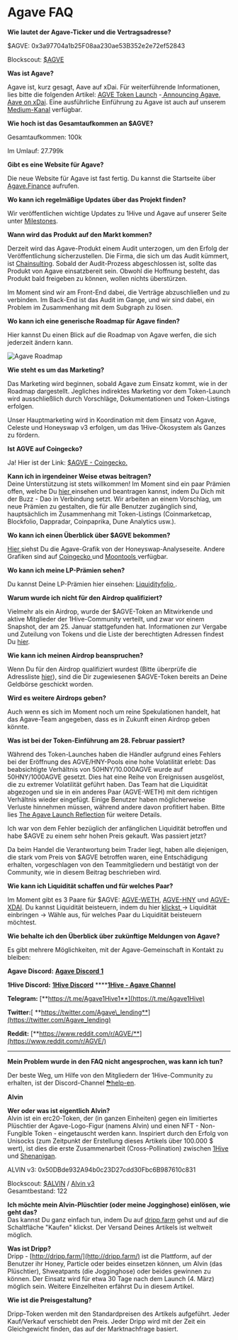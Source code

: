 # Agave FAQ

**Wie lautet der Agave-Ticker und die Vertragsadresse?**

$AGVE: 0x3a97704a1b25F08aa230ae53B352e2e72ef52843

Blockscout: [$AGVE](https://blockscout.com/poa/xdai/address/0x3a97704a1b25F08aa230ae53B352e2e72ef52843/transactions)

**Was ist Agave?** 

Agave ist, kurz gesagt, Aave auf xDai. Für weiterführende Informationen, lies bitte die folgenden Artikel: [AGVE Token Launch](https://forum.1hive.org/t/ag-token-launch/2108) -[ Announcing Agave, Aave on xDai](https://forum.1hive.org/t/announcing-agaave-aave-on-xdai/1792). Eine ausführliche Einführung zu Agave ist auch auf unserem [Medium-Kanal](https://medium.com/agavede) verfügbar.

**Wie hoch ist das Gesamtaufkommen an $AGVE?**

Gesamtaufkommen: 100k 

Im Umlauf: 27.799k

**Gibt es eine Website für Agave?**

Die neue Website für Agave ist fast fertig. Du kannst die Startseite über [Agave.Finance](https://agave.finance/) aufrufen.  


**Wo kann ich regelmäßige Updates über das Projekt finden?** 

Wir veröffentlichen wichtige Updates zu 1Hive und Agave auf unserer Seite unter [Milestones](../projects/milestones.md).

**Wann wird das Produkt auf den Markt kommen?** 

Derzeit wird das Agave-Produkt einem Audit unterzogen, um den Erfolg der Veröffentlichung sicherzustellen. Die Firma, die sich um das Audit kümmert, ist [Chainsulting](https://chainsulting.de/). Sobald der Audit-Prozess abgeschlossen ist, sollte das Produkt von Agave einsatzbereit sein. Obwohl die Hoffnung besteht, das Produkt bald freigeben zu können, wollen nichts überstürzen.

Im Moment sind wir am Front-End dabei, die Verträge abzuschließen und zu verbinden. Im Back-End ist das Audit im Gange, und wir sind dabei, ein Problem im Zusammenhang mit dem Subgraph zu lösen.

**Wo kann ich eine generische Roadmap für Agave finden?** 

Hier kannst Du einen Blick auf die Roadmap von Agave werfen, die sich jederzeit ändern kann.

![Agave Roadmap](https://lh6.googleusercontent.com/p42s4Ke1-1MCFEatlT3IzOQWI_LavlA_VPQq6v6sG7r4W5jo69rCs1pYFA0Su7sjw-Hw1GEX4xNeIFriisAnajn9fR2q2YOz4dMxB5_QlbyO1jYCDaSPmy5Pt2MgPl0BZlPuX34)

**Wie steht es um das Marketing?** 

Das Marketing wird beginnen, sobald Agave zum Einsatz kommt, wie in der Roadmap dargestellt. Jegliches indirektes Marketing vor dem Token-Launch wird ausschließlich durch Vorschläge, Dokumentationen und Token-Listings erfolgen.

Unser Hauptmarketing wird in Koordination mit dem Einsatz von Agave, Celeste und Honeyswap v3 erfolgen, um das 1Hive-Ökosystem als Ganzes zu fördern.

**Ist AGVE auf Coingecko?**

Ja! Hier ist der Link: [$AGVE - Coingecko.](https://www.coingecko.com/en/coins/agave-token)

**Kann ich in irgendeiner Weise etwas beitragen?**  
Deine Unterstützung ist stets willkommen! Im Moment sind ein paar Prämien offen, welche Du [hier ](https://www.notion.so/3e13ef2a5d614a828b684640af2212b4?v=20b21ead637341faa87416b85202b584)einsehen und beantragen kannst, indem Du Dich mit der Buzz - Dao in Verbindung setzt. Wir arbeiten an einem Vorschlag, um neue Prämien zu gestalten, die für alle Benutzer zugänglich sind, hauptsächlich im Zusammenhang mit Token-Listings \(Coinmarketcap, Blockfolio, Dappradar, Coinpaprika, Dune Analytics usw.\).

**Wo kann ich einen Überblick über $AGVE bekommen?**

[Hier ](https://info.honeyswap.org/token/0x3a97704a1b25f08aa230ae53b352e2e72ef52843)siehst Du die Agave-Grafik von der Honeyswap-Analyseseite. Andere Grafiken sind auf [Coingecko ](https://www.coingecko.com/en/coins/agave-token)und [Moontools ](https://app.moontools.io/pairs/honeyswap/0x0e3e9cceb13c9f8c6faf7a0f00f872d6291630de)verfügbar.

**Wo kann ich meine LP-Prämien sehen?**

Du kannst Deine LP-Prämien hier einsehen: [Liquidityfolio ](https://www.liquidityfolio.com/).

**Warum wurde ich nicht für den Airdrop qualifiziert?**

Vielmehr als ein Airdrop, wurde der $AGVE-Token an Mitwirkende und aktive Mitglieder der 1Hive-Community verteilt, und zwar vor einem Snapshot, der am 25. Januar stattgefunden hat. Informationen zur Vergabe und Zuteilung von Tokens und die Liste der berechtigten Adressen findest Du [hier](https://forum.1hive.org/t/agave-contributor-distribution-announcement/2373).

**Wie kann ich meinen Airdrop beanspruchen?**

Wenn Du für den Airdrop qualifiziert wurdest \(Bitte überprüfe die Adressliste [hier](https://pastebin.com/hjYcbK1k)\), sind die Dir zugewiesenen $AGVE-Token bereits an Deine Geldbörse geschickt worden.

**Wird es weitere Airdrops geben?**

Auch wenn es sich im Moment noch um reine Spekulationen handelt, hat das Agave-Team angegeben, dass es in Zukunft einen Airdrop geben könnte. 

**Was ist bei der Token-Einführung am 28. Februar passiert?**

Während des Token-Launches haben die Händler aufgrund eines Fehlers bei der Eröffnung des AGVE/HNY-Pools eine hohe Volatilität erlebt: Das beabsichtigte Verhältnis von 50HNY/10.000AGVE wurde auf 50HNY/1000AGVE gesetzt. Dies hat eine Reihe von Ereignissen ausgelöst, die zu extremer Volatilität geführt haben. Das Team hat die Liquidität abgezogen und sie in ein anderes Paar \(AGVE-WETH\) mit dem richtigen Verhältnis wieder eingefügt. Einige Benutzer haben möglicherweise Verluste hinnehmen müssen, während andere davon profitiert haben. Bitte lies [The Agave Launch Reflection](https://forum.1hive.org/t/reflection-on-the-agave-launch/2517) für weitere Details.

Ich war von dem Fehler bezüglich der anfänglichen Liquidität betroffen und habe $AGVE zu einem sehr hohen Preis gekauft. Was passiert jetzt? 

Da beim Handel die Verantwortung beim Trader liegt, haben alle diejenigen, die stark vom Preis von $AGVE betroffen waren, eine Entschädigung erhalten, vorgeschlagen von den Teammitgliedern und bestätigt von der Community, wie in diesem Beitrag beschrieben wird.

**Wie kann ich Liquidität schaffen und für welches Paar?**

Im Moment gibt es 3 Paare für $AGVE: [AGVE-WETH](https://info.honeyswap.org/pair/0xeba7cc57e6f745b8d5cab829e07346c65393d78e), [AGVE-HNY](https://info.honeyswap.org/pair/0x50a4867aee9cafd6ddc84de3ce59df027cb29084) und [AGVE-XDAI](https://info.honeyswap.org/pair/0x0e3e9cceb13c9f8c6faf7a0f00f872d6291630de). Du kannst Liquidität beisteuern, indem du hier [klickst ](https://app.honeyswap.org/#/pool)→ Liquidität einbringen → Wähle aus, für welches Paar du Liquidität beisteuern möchtest.  


**Wie behalte ich den Überblick über zukünftige Meldungen von Agave?**

Es gibt mehrere Möglichkeiten, mit der Agave-Gemeinschaft in Kontakt zu bleiben: 

**Agave Discord:** [**Agave Discord 1**](https://discord.com/channels/816889381737725963/816889382850134027)

**1Hive Discord:** [**1Hive Discord**](https://discord.com/invite/xTZjbRjc8t) ****[**1Hive - Agave Channel**](https://discord.com/channels/698287700834517064/813823983120023583)

**Telegram:** [**https://t.me/Agave1Hive1**](https://t.me/Agave1Hive)

**Twitter:**[ **https://twitter.com/Agave\_lending**](https://twitter.com/Agave_lending)

**Reddit:** [**https://www.reddit.com/r/AGVE/**](https://www.reddit.com/r/AGVE/)  
****

**Mein Problem wurde in den FAQ nicht angesprochen, was kann ich tun?**

Der beste Weg, um Hilfe von den Mitgliedern der 1Hive-Community zu erhalten, ist der Discord-Channel [⛈help-en](https://discord.gg/3AjG7XvRJZ).  


**Alvin**

**Wer oder was ist eigentlich Alvin?**  
Alvin ist ein erc20-Token, der \(in ganzen Einheiten\) gegen ein limitiertes Plüschtier der Agave-Logo-Figur \(namens Alvin\) und einen NFT - Non-Fungible Token - eingetauscht werden kann. Inspiriert durch den Erfolg von Unisocks \(zum Zeitpunkt der Erstellung dieses Artikels über 100.000 $ wert\), ist dies die erste Zusammenarbeit \(Cross-Pollination\) zwischen [1Hive ](https://1hive.org/)und [Shenanigan](https://she.energy/). 

ALVIN v3: 0x50DBde932A94b0c23D27cdd30Fbc6B987610c831

Blockscout: [$ALVIN](https://blockscout.com/poa/xdai/address/0x50DBde932A94b0c23D27cdd30Fbc6B987610c831/transactions) / [Alvin v3](https://info.honeyswap.org/token/0x50dbde932a94b0c23d27cdd30fbc6b987610c831)  
Gesamtbestand: 122

**Ich möchte mein Alvin-Plüschtier \(oder meine Jogginghose\) einlösen, wie geht das?**  
Das kannst Du ganz einfach tun, indem Du auf [dripp.farm](https://www.dripp.farm/) gehst und auf die Schaltfläche "Kaufen" klickst. Der Versand Deines Artikels ist weltweit möglich.

**Was ist Dripp?**  
Dripp - [http://dripp.farm/](http://dripp.farm/) ist die Plattform, auf der Benutzer ihr Honey, Particle oder beides einsetzen können, um Alvin \(das Plüschtier\), Shweatpants \(die Jogginghose\) oder beides gewinnen zu können. Der Einsatz wird für etwa 30 Tage nach dem Launch \(4. März\) möglich sein.  Weitere Einzelheiten erfährst Du in diesem Artikel.

**Wie ist die Preisgestaltung?**

Dripp-Token werden mit den Standardpreisen des Artikels aufgeführt. Jeder Kauf/Verkauf verschiebt den Preis. Jeder Dripp wird mit der Zeit ein Gleichgewicht finden, das auf der Marktnachfrage basiert.  


